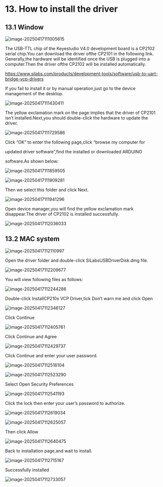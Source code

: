 # 13. How to install the driver

## 13.1 Window

![image-20250417111005615](media/image-20250417111005615.png)

The USB-TTL chip of the Keyestudio V4.0 development board is a CP2102 serial chip.You can download the driver ofthe CP2101 in the following link. Generally,the hardware will be identified once the USB is plugged into a computer.Then the driver ofthe CP2102 will be installed automatically.

<https://www.silabs.com/products/development-tools/software/usb-to-uart-bridge-vcp-drivers>

If you fail to install it or by manual operation,just go to the device management of the desktop.

![image-20250417111430411](media/image-20250417111430411.png)

The yellow exclamation mark on the page implies that the driver of CP2101 isn’t installed.Next,you should double-click the hardware to update the driver.

![image-20250417111729586](media/image-20250417111729586-17448598518421.png)

Click “OK” to enter the  following page,click “browse my computer for 

updated driver software”,find the installed or downloaded ARDUINO

software.As shown below:

![image-20250417111859505](media/image-20250417111859505.png)

![image-20250417111909281](media/image-20250417111909281.png)

Then we select this folder and click Next.

![image-20250417111941296](media/image-20250417111941296.png)

Open device manager,you will find the yellow exclamation mark disappear.The driver of CP2102 is installed successfully.

![image-20250417112036033](media/image-20250417112036033.png)



## 13.2 MAC system

![image-20250417112110997](media/image-20250417112110997.png)

Open the driver folder and double-click SiLabsUSBDriverDisk.dmg file.

![image-20250417112209677](media/image-20250417112209677.png)

You will view following files as follows:

![image-20250417112244286](media/image-20250417112244286.png)

Double-click InstallCP210x VCP Driver,tick Don’t warn me and click Open

![image-20250417112346127](media/image-20250417112346127-17448602284342.png)

Click Continue

![image-20250417112405761](media/image-20250417112405761.png)

Click Continue and Agree

![image-20250417112429737](media/image-20250417112429737.png)

Click Continue and enter your user password.

![image-20250417112516104](media/image-20250417112516104.png)

![image-20250417112523290](media/image-20250417112523290.png)

Select Open Security Preferences

![image-20250417112541193](media/image-20250417112541193.png)

Click the lock then enter your user’s password to authorize.

![image-20250417112619034](media/image-20250417112619034.png)

![image-20250417112625057](media/image-20250417112625057.png)

Then click Allow

![image-20250417112640475](media/image-20250417112640475.png)

Back to installation page,and wait to install.

![image-20250417112715167](media/image-20250417112715167.png)

Successfully installed

![image-20250417112733057](media/image-20250417112733057.png)